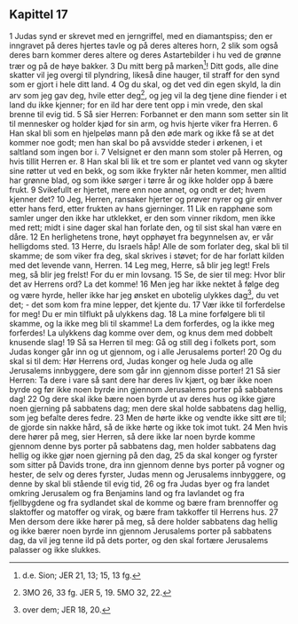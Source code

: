 ## Kapittel 17

1 Judas synd er skrevet med en jerngriffel, med en diamantspiss; den er inngravet på deres hjertes tavle og på deres alteres horn,
2 slik som også deres barn kommer deres altere og deres Astartebilder i hu ved de grønne trær og på de høye bakker.
3 Du mitt berg på marken[^1]! Ditt gods, alle dine skatter vil jeg overgi til plyndring, likeså dine hauger, til straff for den synd som er gjort i hele ditt land.
4 Og du skal, og det ved din egen skyld, la din arv som jeg gav deg, hvile etter deg[^2], og jeg vil la deg tjene dine fiender i et land du ikke kjenner; for en ild har dere tent opp i min vrede, den skal brenne til evig tid.
5 Så sier Herren: Forbannet er den mann som setter sin lit til mennesker og holder kjød for sin arm, og hvis hjerte viker fra Herren.
6 Han skal bli som en hjelpeløs mann på den øde mark og ikke få se at det kommer noe godt; men han skal bo på avsvidde steder i ørkenen, i et saltland som ingen bor i.
7 Velsignet er den mann som stoler på Herren, og hvis tillit Herren er.
8 Han skal bli lik et tre som er plantet ved vann og skyter sine røtter ut ved en bekk, og som ikke frykter når heten kommer, men alltid har grønne blad, og som ikke sørger i tørre år og ikke holder opp å bære frukt.
9 Svikefullt er hjertet, mere enn noe annet, og ondt er det; hvem kjenner det?
10 Jeg, Herren, ransaker hjerter og prøver nyrer og gir enhver etter hans ferd, etter frukten av hans gjerninger.
11 Lik en rapphøne som samler unger den ikke har utklekket, er den som vinner rikdom, men ikke med rett; midt i sine dager skal han forlate den, og til sist skal han være en dåre.
12 En herlighetens trone, høyt opphøyet fra begynnelsen av, er vår helligdoms sted.
13 Herre, du Israels håp! Alle de som forlater deg, skal bli til skamme; de som viker fra deg, skal skrives i støvet; for de har forlatt kilden med det levende vann, Herren.
14 Leg meg, Herre, så blir jeg legt! Frels meg, så blir jeg frelst! For du er min lovsang.
15 Se, de sier til meg: Hvor blir det av Herrens ord? La det komme!
16 Men jeg har ikke nektet å følge deg og være hyrde, heller ikke har jeg ønsket en ubotelig ulykkes dag[^3], du vet det; - det som kom fra mine lepper, det kjente du.
17 Vær ikke til forferdelse for meg! Du er min tilflukt på ulykkens dag.
18 La mine forfølgere bli til skamme, og la ikke meg bli til skamme! La dem forferdes, og la ikke meg forferdes! La ulykkens dag komme over dem, og knus dem med dobbelt knusende slag!
19 Så sa Herren til meg: Gå og still deg i folkets port, som Judas konger går inn og ut gjennom, og i alle Jerusalems porter!
20 Og du skal si til dem: Hør Herrens ord, Judas konger og hele Juda og alle Jerusalems innbyggere, dere som går inn gjennom disse porter!
21 Så sier Herren: Ta dere i vare så sant dere har deres liv kjært, og bær ikke noen byrde og før ikke noen byrde inn gjennom Jerusalems porter på sabbatens dag!
22 Og dere skal ikke bære noen byrde ut av deres hus og ikke gjøre noen gjerning på sabbatens dag; men dere skal holde sabbatens dag hellig, som jeg befalte deres fedre.
23 Men de hørte ikke og vendte ikke sitt øre til; de gjorde sin nakke hård, så de ikke hørte og ikke tok imot tukt.
24 Men hvis dere hører på meg, sier Herren, så dere ikke lar noen byrde komme gjennom denne bys porter på sabbatens dag, men holder sabbatens dag hellig og ikke gjør noen gjerning på den dag,
25 da skal konger og fyrster som sitter på Davids trone, dra inn gjennom denne bys porter på vogner og hester, de selv og deres fyrster, Judas menn og Jerusalems innbyggere, og denne by skal bli stående til evig tid,
26 og fra Judas byer og fra landet omkring Jerusalem og fra Benjamins land og fra lavlandet og fra fjellbygdene og fra sydlandet skal de komme og bære fram brennoffer og slaktoffer og matoffer og virak, og bære fram takkoffer til Herrens hus.
27 Men dersom dere ikke hører på meg, så dere holder sabbatens dag hellig og ikke bærer noen byrde inn gjennom Jerusalems porter på sabbatens dag, da vil jeg tenne ild på dets porter, og den skal fortære Jerusalems palasser og ikke slukkes.

[^1]:  d.e. Sion; JER 21, 13; 15, 13 fg.
[^2]:  3MO 26, 33 fg. JER 5, 19. 5MO 32, 22.
[^3]:  over dem; JER 18, 20.
